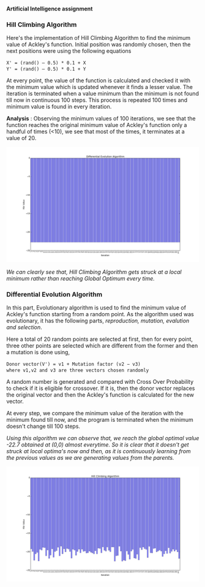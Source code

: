 #### Artificial Intelligence assignment

### Hill Climbing Algorithm

Here's the implementation of Hill Climbing Algorithm to find the minimum value of Ackley's function. Initial position was randomly chosen, then the next positions were using the following equations

    X' = (rand() – 0.5) * 0.1 + X
    Y' = (rand() – 0.5) * 0.1 + Y

At every point, the value of the function is calculated and checked it with the minimum value which is updated whenever it finds a lesser value. The iteration is terminated when a value minimum than the minimum is not found till now in continuous 100 steps. This process is repeated 100 times and minimum value is found in every iteration.

**Analysis** : Observing the minimum values of 100 iterations, we see that the function reaches the original minimum value of Ackley's function only a handful of times (<10), we see that most of the times, it terminates at a value of 20.

![Hill Climbing Algorithm](./figure_1.jpeg)

*We can clearly see that, Hill Climbing Algorithm gets struck at a local minimum rather than reaching Global Optimum every time.*


### Differential Evolution Algorithm

In this part, Evolutionary algorithm is used to find the minimum value of Ackley's function starting from a random point.
As the algorithm used was evolutionary, it has the following parts, *reproduction, mutation, evalution and selection*.

Here a total of 20 random points are selected at first, then for every point, three other points are selected which are different from the former and then a mutation is done using,

    Donor vector(V') = v1 + Mutation factor (v2 − v3)  
    where v1,v2 and v3 are three vectors chosen randomly

A random number is generated and compared with Cross Over Probability to check if it is eligible for crossover.
If it is, then the donor vector replaces the original vector and then the Ackley's function is calculated for the new vector.

At every step, we compare the minimum value of the iteration with the minimum found till now, and the program is terminated when the minimum doesn't change till 100 steps.

*Using this algorithm we can observe that, we reach the global optimal value -22.7 obtained at (0,0) almost everytime. So it is clear that it doesn't get struck at local optima's now and then, as it is continuously learning from the previous values as we are generating values from the parents.*

![Evolutionary Algorithm](./figure_2.jpeg)
